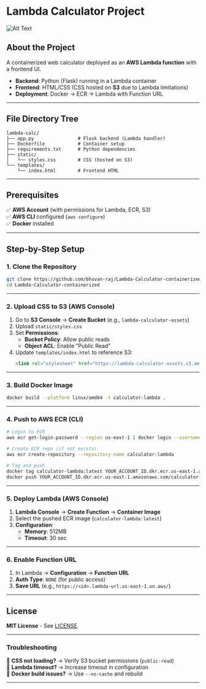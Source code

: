
# **Lambda Calculator Project**  
![Alt Text](Lambda-Calculator-containerized/blob/main/assets/Screenshot%20From%202025-03-31%2018-32-23.png)


## **About the Project**  
A containerized web calculator deployed as an **AWS Lambda function** with a frontend UI.  
- **Backend**: Python (Flask) running in a Lambda container  
- **Frontend**: HTML/CSS (CSS hosted on **S3** due to Lambda limitations)  
- **Deployment**: Docker → ECR → Lambda with Function URL  

---

## **File Directory Tree**  
```
lambda-calc/  
├── app.py                # Flask backend (Lambda handler)  
├── Dockerfile            # Container setup  
├── requirements.txt      # Python dependencies  
├── static/  
│   └── styles.css        # CSS (hosted on S3)  
└── templates/  
    └── index.html        # Frontend HTML  
```

---

## **Prerequisites**  
✅ **AWS Account** (with permissions for Lambda, ECR, S3)  
✅ **AWS CLI** configured (`aws configure`)  
✅ **Docker** installed  

---

## **Step-by-Step Setup**  

### **1. Clone the Repository**  
```bash
git clone https://github.com/bhuvan-raj/Lambda-Calculator-containerized.git
cd Lambda-Calculator-containerized
```

---

### **2. Upload CSS to S3 (AWS Console)**  
1. Go to **S3 Console** → **Create Bucket** (e.g., `lambda-calculator-assets`)  
2. Upload `static/styles.css`  
3. Set **Permissions**:  
   - **Bucket Policy**: Allow public reads  
   - **Object ACL**: Enable "Public Read"  
4. Update `templates/index.html` to reference S3:  
   ```html
   <link rel="stylesheet" href="https://lambda-calculator-assets.s3.amazonaws.com/styles.css">
   ```

---

### **3. Build Docker Image**  
```bash
docker build --platform linux/amd64 -t calculator-lambda .
```

---

### **4. Push to AWS ECR (CLI)**  
```bash
# Login to ECR
aws ecr get-login-password --region us-east-1 | docker login --username AWS --password-stdin YOUR_ACCOUNT_ID.dkr.ecr.us-east-1.amazonaws.com

# Create ECR repo (if not exists)
aws ecr create-repository --repository-name calculator-lambda

# Tag and push
docker tag calculator-lambda:latest YOUR_ACCOUNT_ID.dkr.ecr.us-east-1.amazonaws.com/calculator-lambda:latest
docker push YOUR_ACCOUNT_ID.dkr.ecr.us-east-1.amazonaws.com/calculator-lambda:latest
```

---

### **5. Deploy Lambda (AWS Console)**  
1. **Lambda Console** → **Create Function** → **Container Image**  
2. Select the pushed ECR image (`calculator-lambda:latest`)  
3. **Configuration**:  
   - **Memory**: 512MB  
   - **Timeout**: 30 sec  

---

### **6. Enable Function URL**  
1. In Lambda → **Configuration** → **Function URL**  
2. **Auth Type**: `NONE` (for public access)  
3. **Save URL** (e.g., `https://<id>.lambda-url.us-east-1.on.aws/`)  

---

## **License**  
**MIT License** - See [LICENSE](LICENSE).  

---

### **Troubleshooting**  
🔹 **CSS not loading?** → Verify S3 bucket permissions (`public-read`)  
🔹 **Lambda timeout?** → Increase timeout in configuration  
🔹 **Docker build issues?** → Use `--no-cache` and rebuild  

---
